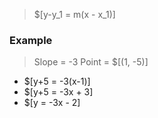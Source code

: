 > $[y-y_1 = m(x - x_1)]

### Example
> Slope = -3
>  Point = $[(1, -5)]

- $[y+5 = -3(x-1)]
- $[y+5 = -3x + 3]
- $[y = -3x - 2]
